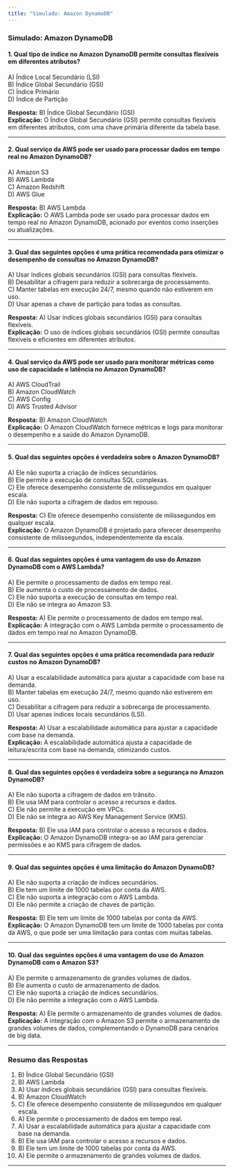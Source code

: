 ```yaml
---
title: "Simulado: Amazon DynamoDB"
---
```


### **Simulado: Amazon DynamoDB**

#### **1. Qual tipo de índice no Amazon DynamoDB permite consultas flexíveis em diferentes atributos?**
A) Índice Local Secundário (LSI)  
B) Índice Global Secundário (GSI)  
C) Índice Primário  
D) Índice de Partição  

**Resposta:** B) Índice Global Secundário (GSI)  
**Explicação:** O Índice Global Secundário (GSI) permite consultas flexíveis em diferentes atributos, com uma chave primária diferente da tabela base.

---

#### **2. Qual serviço da AWS pode ser usado para processar dados em tempo real no Amazon DynamoDB?**
A) Amazon S3  
B) AWS Lambda  
C) Amazon Redshift  
D) AWS Glue  

**Resposta:** B) AWS Lambda  
**Explicação:** O AWS Lambda pode ser usado para processar dados em tempo real no Amazon DynamoDB, acionado por eventos como inserções ou atualizações.

---

#### **3. Qual das seguintes opções é uma prática recomendada para otimizar o desempenho de consultas no Amazon DynamoDB?**
A) Usar índices globais secundários (GSI) para consultas flexíveis.  
B) Desabilitar a cifragem para reduzir a sobrecarga de processamento.  
C) Manter tabelas em execução 24/7, mesmo quando não estiverem em uso.  
D) Usar apenas a chave de partição para todas as consultas.  

**Resposta:** A) Usar índices globais secundários (GSI) para consultas flexíveis.  
**Explicação:** O uso de índices globais secundários (GSI) permite consultas flexíveis e eficientes em diferentes atributos.

---

#### **4. Qual serviço da AWS pode ser usado para monitorar métricas como uso de capacidade e latência no Amazon DynamoDB?**
A) AWS CloudTrail  
B) Amazon CloudWatch  
C) AWS Config  
D) AWS Trusted Advisor  

**Resposta:** B) Amazon CloudWatch  
**Explicação:** O Amazon CloudWatch fornece métricas e logs para monitorar o desempenho e a saúde do Amazon DynamoDB.

---

#### **5. Qual das seguintes opções é verdadeira sobre o Amazon DynamoDB?**
A) Ele não suporta a criação de índices secundários.  
B) Ele permite a execução de consultas SQL complexas.  
C) Ele oferece desempenho consistente de milissegundos em qualquer escala.  
D) Ele não suporta a cifragem de dados em repouso.  

**Resposta:** C) Ele oferece desempenho consistente de milissegundos em qualquer escala.  
**Explicação:** O Amazon DynamoDB é projetado para oferecer desempenho consistente de milissegundos, independentemente da escala.

---

#### **6. Qual das seguintes opções é uma vantagem do uso do Amazon DynamoDB com o AWS Lambda?**
A) Ele permite o processamento de dados em tempo real.  
B) Ele aumenta o custo de processamento de dados.  
C) Ele não suporta a execução de consultas em tempo real.  
D) Ele não se integra ao Amazon S3.  

**Resposta:** A) Ele permite o processamento de dados em tempo real.  
**Explicação:** A integração com o AWS Lambda permite o processamento de dados em tempo real no Amazon DynamoDB.

---

#### **7. Qual das seguintes opções é uma prática recomendada para reduzir custos no Amazon DynamoDB?**
A) Usar a escalabilidade automática para ajustar a capacidade com base na demanda.  
B) Manter tabelas em execução 24/7, mesmo quando não estiverem em uso.  
C) Desabilitar a cifragem para reduzir a sobrecarga de processamento.  
D) Usar apenas índices locais secundários (LSI).  

**Resposta:** A) Usar a escalabilidade automática para ajustar a capacidade com base na demanda.  
**Explicação:** A escalabilidade automática ajusta a capacidade de leitura/escrita com base na demanda, otimizando custos.

---

#### **8. Qual das seguintes opções é verdadeira sobre a segurança no Amazon DynamoDB?**
A) Ele não suporta a cifragem de dados em trânsito.  
B) Ele usa IAM para controlar o acesso a recursos e dados.  
C) Ele não permite a execução em VPCs.  
D) Ele não se integra ao AWS Key Management Service (KMS).  

**Resposta:** B) Ele usa IAM para controlar o acesso a recursos e dados.  
**Explicação:** O Amazon DynamoDB integra-se ao IAM para gerenciar permissões e ao KMS para cifragem de dados.

---

#### **9. Qual das seguintes opções é uma limitação do Amazon DynamoDB?**
A) Ele não suporta a criação de índices secundários.  
B) Ele tem um limite de 1000 tabelas por conta da AWS.  
C) Ele não suporta a integração com o AWS Lambda.  
D) Ele não permite a criação de chaves de partição.  

**Resposta:** B) Ele tem um limite de 1000 tabelas por conta da AWS.  
**Explicação:** O Amazon DynamoDB tem um limite de 1000 tabelas por conta da AWS, o que pode ser uma limitação para contas com muitas tabelas.

---

#### **10. Qual das seguintes opções é uma vantagem do uso do Amazon DynamoDB com o Amazon S3?**
A) Ele permite o armazenamento de grandes volumes de dados.  
B) Ele aumenta o custo de armazenamento de dados.  
C) Ele não suporta a criação de índices secundários.  
D) Ele não permite a integração com o AWS Lambda.  

**Resposta:** A) Ele permite o armazenamento de grandes volumes de dados.  
**Explicação:** A integração com o Amazon S3 permite o armazenamento de grandes volumes de dados, complementando o DynamoDB para cenários de big data.

---

### **Resumo das Respostas**
1. B) Índice Global Secundário (GSI)  
2. B) AWS Lambda  
3. A) Usar índices globais secundários (GSI) para consultas flexíveis.  
4. B) Amazon CloudWatch  
5. C) Ele oferece desempenho consistente de milissegundos em qualquer escala.  
6. A) Ele permite o processamento de dados em tempo real.  
7. A) Usar a escalabilidade automática para ajustar a capacidade com base na demanda.  
8. B) Ele usa IAM para controlar o acesso a recursos e dados.  
9. B) Ele tem um limite de 1000 tabelas por conta da AWS.  
10. A) Ele permite o armazenamento de grandes volumes de dados.  

---
